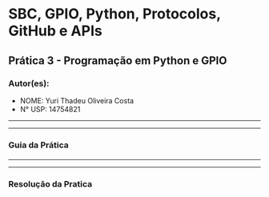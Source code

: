 # SBC, GPIO, Python, Protocolos, GitHub e APIs

## Prática 3 - Programação em Python e GPIO

### Autor(es):
- NOME: Yuri Thadeu Oliveira Costa
- N° USP: 14754821
***
***
### Guia da Prática

#### 

***
***

### Resolução da Pratica